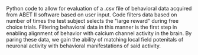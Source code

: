 Python code to allow for evaluation of a .csv file of behavioral data acquired from ABET II software based on user input. Code filters data based on number of times the test subject selects the "large reward" during free choice trials. Filtering behavioral data in this manner is the first step in enabling alignment of behavior with calcium channel activity in the brain. By paring these data, we gain the ability of matching local field potenitals of neuronal activity with behavioral manifestations of said activity. 
